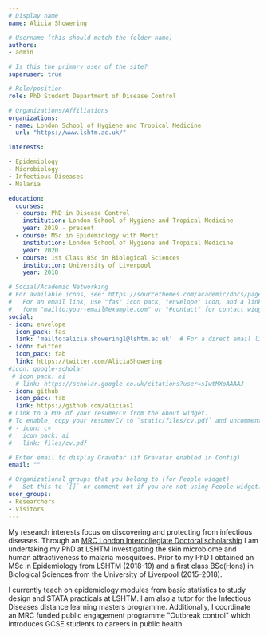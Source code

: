 ```yaml
---
# Display name
name: Alicia Showering 

# Username (this should match the folder name)
authors:
- admin

# Is this the primary user of the site?
superuser: true

# Role/position
role: PhD Student Department of Disease Control

# Organizations/Affiliations
organizations:
- name: London School of Hygiene and Tropical Medicine
  url: "https://www.lshtm.ac.uk/"

interests:

- Epidemiology
- Microbiology
- Infectious Diseases
- Malaria

education:
  courses:
  - course: PhD in Disease Control
    institution: London School of Hygiene and Tropical Medicine
    year: 2019 - present
  - course: MSc in Epidemiology with Merit
    institution: London School of Hygiene and Tropical Medicine
    year: 2020
  - course: 1st Class BSc in Biological Sciences
    institution: University of Liverpool
    year: 2018

# Social/Academic Networking
# For available icons, see: https://sourcethemes.com/academic/docs/page-builder/#icons
#   For an email link, use "fas" icon pack, "envelope" icon, and a link in the
#   form "mailto:your-email@example.com" or "#contact" for contact widget.
social:
- icon: envelope
  icon_pack: fas
  link: 'mailto:alicia.showering1@lshtm.ac.uk'  # For a direct email link, use "mailto:test@example.org".
- icon: twitter
  icon_pack: fab
  link: https://twitter.com/AliciaShowering
#icon: google-scholar
 # icon_pack: ai
  # link: https://scholar.google.co.uk/citations?user=sIwtMXoAAAAJ
- icon: github
  icon_pack: fab
  link: https://github.com/alicias1
# Link to a PDF of your resume/CV from the About widget.
# To enable, copy your resume/CV to `static/files/cv.pdf` and uncomment the lines below.
# - icon: cv
#   icon_pack: ai
#   link: files/cv.pdf 

# Enter email to display Gravatar (if Gravatar enabled in Config)
email: ""

# Organizational groups that you belong to (for People widget)
#   Set this to `[]` or comment out if you are not using People widget.
user_groups:
- Researchers
- Visitors
---
```

My research interests focus on discovering and protecting from infectious diseases. Through an [MRC London Intercollegiate Doctoral scholarship](https://mrc-lid.lshtm.ac.uk) I am undertaking my PhD at LSHTM investigating the skin microbiome and human attractiveness to malaria mosquitoes. Prior to my PhD I obtained an MSc in Epidemiology from LSHTM (2018-19) and a first class BSc(Hons) in Biological Sciences from the University of Liverpool (2015-2018).

I currently teach on epidemiology modules from basic statistics to study design and STATA practicals at LSHTM. I am also a tutor for the Infectious Diseases distance learning masters programme. Additionally, I coordinate an MRC funded public engagement programme "Outbreak control" which introduces GCSE students to careers in public health. 
